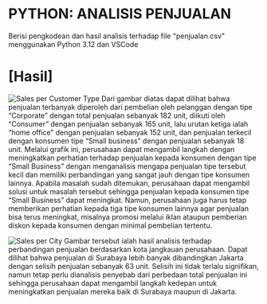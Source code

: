 # PYTHON: ANALISIS PENJUALAN
Berisi pengkodean dan hasil analisis terhadap file "penjualan.csv" menggunakan Python 3.12 dan VSCode

# [Hasil]

![Sales per Customer Type](https://github.com/rindusiregar/TUGASUAS-RINDU-ADAM-SARI-SIREGAR-AKUNTANSI-158/blob/main/Images/salespercutomer.png)
Dari gambar diatas dapat dilihat bahwa penjualan terbanyak diperoleh dari pembelian oleh pelanggan dengan tipe “Corporate” dengan total penjualan sebanyak 182 unit, diikuti oleh “Consumer” dengan penjualan sebanyak 165 unit, lalu urutan ketiga ialah “home office” dengan penjualan sebanyak 152 unit, dan penjualan terkecil dengan konsumen tipe “Small business” dengan penjualan sebanyak 18 unit. Melalui grafik ini, perusahaan dapat mengambil langkah dengan meningkatkan perhatian terhadap penjualan kepada konsumen dengan tipe “Small Business” dengan menganalisis mengapa penjualan tipe tersebut kecil dan memiliki perbandingan yang sangat jauh dengan tipe konsumen lainnya. Apabila masalah sudah ditemukan, perusahaan dapat mengambil solusi untuk masalah tersebut sehingga penjualan kepada konsumen tipe “Small Business” dapat meningkat. Namun, perusahaan juga harus tetap memberikan perhatian kepada tiga tipe konsumen lainnya agar penjualan bisa terus meningkat, misalnya promosi melalui iklan ataupun pemberian diskon kepada konsumen dengan minimal pembelian tertentu.

![Sales per City](https://github.com/rindusiregar/TUGASUAS-RINDU-ADAM-SARI-SIREGAR-AKUNTANSI-158/blob/main/Images/salespercity.png)
Gambar tersebut ialah hasil analisis terhadap perbandingan penjualan berdasarkan kota jangkauan perusahaan. Dapat dilihat bahwa penjualan di Surabaya lebih banyak dibandingkan Jakarta dengan selisih penjualan sebanyak 63 unit. Selisih ini tidak terlalu signifikan, namun tetap perlu dianalisis penyebab dari perbedaan total penjualan ini sehingga perusahaan dapat mengambil langkah kedepan untuk meningkatkan penjualan mereka baik di Surabaya maupun di Jakarta.

